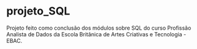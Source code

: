 # projeto_SQL
Projeto feito como conclusão dos módulos sobre SQL do curso Profissão Analista de Dados da Escola Britânica de Artes Criativas e Tecnologia - EBAC.
